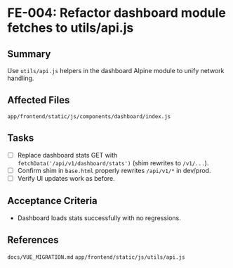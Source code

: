 # FE-004: Refactor dashboard module fetches to utils/api.js

## Summary
Use `utils/api.js` helpers in the dashboard Alpine module to unify network handling.

## Affected Files
`app/frontend/static/js/components/dashboard/index.js`

## Tasks
- [ ] Replace dashboard stats GET with `fetchData('/api/v1/dashboard/stats')` (shim rewrites to `/v1/...`).
- [ ] Confirm shim in `base.html` properly rewrites `/api/v1/*` in dev/prod.
- [ ] Verify UI updates work as before.

## Acceptance Criteria
- Dashboard loads stats successfully with no regressions.

## References
`docs/VUE_MIGRATION.md`
`app/frontend/static/js/utils/api.js`

